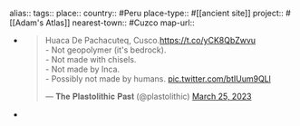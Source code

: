 alias::
tags::
place::
country:: #Peru 
place-type:: #[[ancient site]] 
project:: #[[Adam's Atlas]] 
nearest-town:: #Cuzco 
map-url::
- <blockquote class="twitter-tweet"><p lang="en" dir="ltr">Huaca De Pachacuteq, Cusco.<a href="https://t.co/yCK8QbZwvu">https://t.co/yCK8QbZwvu</a><br>- Not geopolymer (it&#39;s bedrock).<br>- Not made with chisels.<br>- Not made by Inca.<br>- Possibly not made by humans. <a href="https://t.co/btIUum9QLl">pic.twitter.com/btIUum9QLl</a></p>&mdash; 𝐓𝐡𝐞 𝐏𝐥𝐚𝐬𝐭𝐨𝐥𝐢𝐭𝐡𝐢𝐜 𝐏𝐚𝐬𝐭 (@plastolithic) <a href="https://twitter.com/plastolithic/status/1639693868558962689?ref_src=twsrc%5Etfw">March 25, 2023</a></blockquote> <script async src="https://platform.twitter.com/widgets.js" charset="utf-8"></script>
-